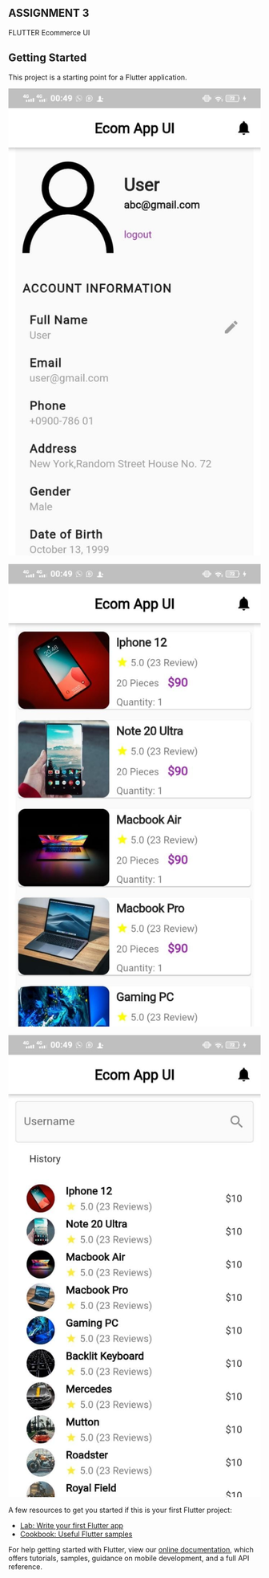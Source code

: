 ## ASSIGNMENT 3

FLUTTER Ecommerce UI

## Getting Started

This project is a starting point for a Flutter application.

![Screenshot (59)](Profile.jpeg)

![Screenshot (57)](Home.jpeg)

![Screenshot (58)](Search.jpeg)


A few resources to get you started if this is your first Flutter project:

- [Lab: Write your first Flutter app](https://flutter.dev/docs/get-started/codelab)
- [Cookbook: Useful Flutter samples](https://flutter.dev/docs/cookbook)

For help getting started with Flutter, view our
[online documentation](https://flutter.dev/docs), which offers tutorials,
samples, guidance on mobile development, and a full API reference.
